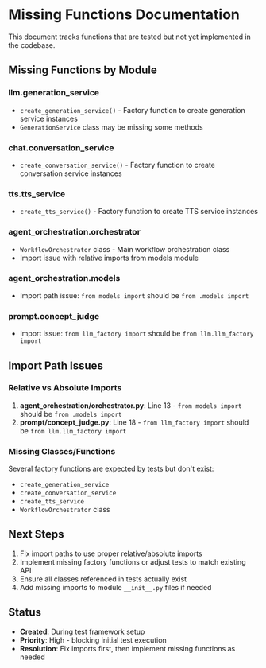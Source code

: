 # Missing Functions Documentation

This document tracks functions that are tested but not yet implemented in the codebase.

## Missing Functions by Module

### llm.generation_service
- `create_generation_service()` - Factory function to create generation service instances
- `GenerationService` class may be missing some methods

### chat.conversation_service
- `create_conversation_service()` - Factory function to create conversation service instances

### tts.tts_service
- `create_tts_service()` - Factory function to create TTS service instances

### agent_orchestration.orchestrator
- `WorkflowOrchestrator` class - Main workflow orchestration class
- Import issue with relative imports from models module

### agent_orchestration.models
- Import path issue: `from models import` should be `from .models import`

### prompt.concept_judge
- Import issue: `from llm_factory import` should be `from llm.llm_factory import`

## Import Path Issues

### Relative vs Absolute Imports
1. **agent_orchestration/orchestrator.py**: Line 13 - `from models import` should be `from .models import`
2. **prompt/concept_judge.py**: Line 18 - `from llm_factory import` should be `from llm.llm_factory import`

### Missing Classes/Functions
Several factory functions are expected by tests but don't exist:
- `create_generation_service`
- `create_conversation_service` 
- `create_tts_service`
- `WorkflowOrchestrator` class

## Next Steps

1. Fix import paths to use proper relative/absolute imports
2. Implement missing factory functions or adjust tests to match existing API
3. Ensure all classes referenced in tests actually exist
4. Add missing imports to module `__init__.py` files if needed

## Status
- **Created**: During test framework setup
- **Priority**: High - blocking initial test execution
- **Resolution**: Fix imports first, then implement missing functions as needed